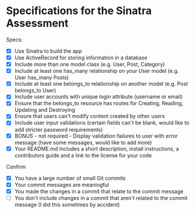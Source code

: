# Specifications for the Sinatra Assessment

Specs:
- [x] Use Sinatra to build the app
- [X] Use ActiveRecord for storing information in a database
- [X] Include more than one model class (e.g. User, Post, Category)
- [X] Include at least one has_many relationship on your User model (e.g. User has_many Posts)
- [X] Include at least one belongs_to relationship on another model (e.g. Post belongs_to User)
- [X] Include user accounts with unique login attribute (username or email)
- [X] Ensure that the belongs_to resource has routes for Creating, Reading, Updating and Destroying
- [X] Ensure that users can't modify content created by other users
- [X] Include user input validations (certain fields can't be blank, would like to add stricter password requirements)
- [X] BONUS - not required - Display validation failures to user with error message (have some messages, would like to add more)
- [X] Your README.md includes a short description, install instructions, a contributors guide and a link to the license for your code

Confirm
- [X] You have a large number of small Git commits
- [X] Your commit messages are meaningful
- [X] You made the changes in a commit that relate to the commit message
- [ ] You don't include changes in a commit that aren't related to the commit message (I did this sometimes by accident)